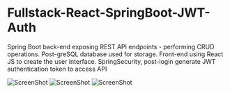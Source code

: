 # Fullstack-React-SpringBoot-JWT-Auth
Spring Boot back-end exposing REST API endpoints - performing CRUD operations. Post-greSQL database used for storage. Front-end using React JS to create the user interface. SpringSecurity, post-login generate JWT authentication token to access API

![ScreenShot](https://github.com/gkaral93/Fullstack-React-SpringBoot-JWT-Auth/tree/master/Screenshots/Untitled.png)
![ScreenShot](https://github.com/gkaral93/Fullstack-React-SpringBoot-JWT-Auth/tree/master/Screenshots/Untitledlogin.png)
![ScreenShot](https://github.com/gkaral93/Fullstack-React-SpringBoot-JWT-Auth/tree/master/Screenshots/UntitledloginLIST.png)
